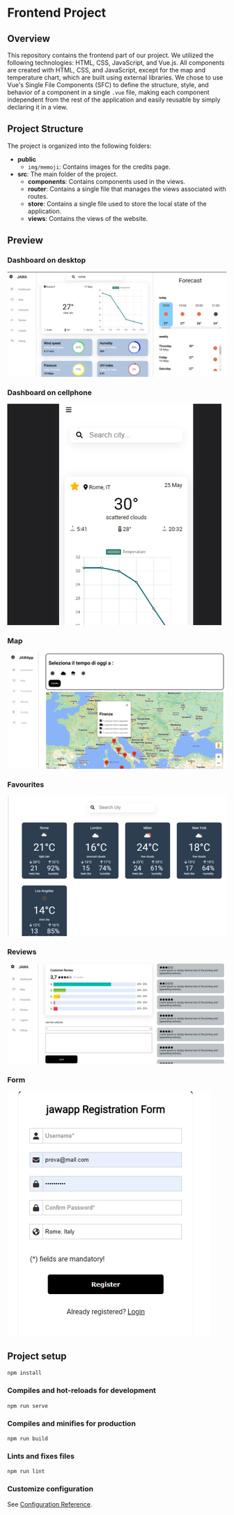 # Frontend Project

## Overview

This repository contains the frontend part of our project. We utilized the following technologies: HTML, CSS, JavaScript, and Vue.js. All components are created with HTML, CSS, and JavaScript, except for the map and temperature chart, which are built using external libraries. We chose to use Vue's Single File Components (SFC) to define the structure, style, and behavior of a component in a single `.vue` file, making each component independent from the rest of the application and easily reusable by simply declaring it in a view.

## Project Structure

The project is organized into the following folders:

- **public**
  - `img/memoji`: Contains images for the credits page.
- **src**: The main folder of the project.
  - **components**: Contains components used in the views.
  - **router**: Contains a single file that manages the views associated with routes.
  - **store**: Contains a single file used to store the local state of the application.
  - **views**: Contains the views of the website.

## Preview

### Dashboard on desktop

![image](./preview/dashboard.jpg)

### Dashboard on cellphone

![image](./preview/dashboardPhone2.jpg)

### Map

![image](./preview/map.png)

### Favourites

![image](./preview/favourites.jpg)

### Reviews

![image](./preview/review.jpg)

### Form

![image](./preview/form.jpg)

## Project setup

```
npm install
```

### Compiles and hot-reloads for development

```
npm run serve
```

### Compiles and minifies for production

```
npm run build
```

### Lints and fixes files

```
npm run lint
```

### Customize configuration

See [Configuration Reference](https://cli.vuejs.org/config/).
